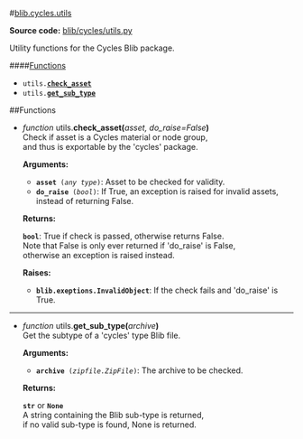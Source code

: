 #[blib](../__init__.md)[\.cycles](__init__.md)[\.utils](utils.md)

**Source code:** [blib/cycles/utils\.py](../../../blib/cycles/utils.py)

Utility functions for the Cycles Blib package\.  

####[Functions](#functions-1)
* <code>utils\.[**check\_asset**](#function-utils-check_asset)</code>
* <code>utils\.[**get\_sub\_type**](#function-utils-get_sub_type)</code>

##Functions
* <a id="function-utils-check_asset"></a>*function* utils\.**check\_asset(**<i>asset, do\_raise=False</i>**)**  
  Check if asset is a Cycles material or node group,  
  and thus is exportable by the 'cycles' package\.  

  **Arguments:**
  * <code>**asset** \(*any* *type*\)</code>: Asset to be checked for validity\.
  * <code>**do\_raise** \(*bool*\)</code>: If True, an exception is raised for invalid assets,
instead of returning False\.

  **Returns:**

  <code>**bool**</code>: True if check is passed, otherwise returns False\.  
  Note that False is only ever returned if 'do\_raise' is False,  
  otherwise an exception is raised instead\.  

  **Raises:**
  * <code>**blib\.exeptions\.InvalidObject**</code>: If the check fails and 'do\_raise' is True\.


---

* <a id="function-utils-get_sub_type"></a>*function* utils\.**get\_sub\_type(**<i>archive</i>**)**  
  Get the subtype of a 'cycles' type Blib file\.  

  **Arguments:**
  * <code>**archive** \(*zipfile\.ZipFile*\)</code>: The archive to be checked\.

  **Returns:**

  <code>**str**</code> or <code>**None**</code>  
  A string containing the Blib sub\-type is returned,  
  if no valid sub\-type is found, None is returned\.  

